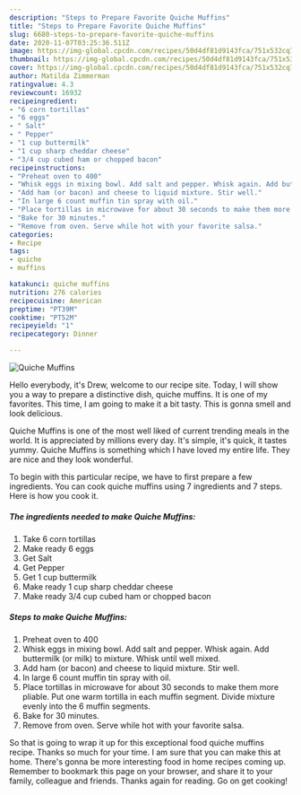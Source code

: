 ```yaml
---
description: "Steps to Prepare Favorite Quiche Muffins"
title: "Steps to Prepare Favorite Quiche Muffins"
slug: 6680-steps-to-prepare-favorite-quiche-muffins
date: 2020-11-07T03:25:36.511Z
image: https://img-global.cpcdn.com/recipes/50d4df81d9143fca/751x532cq70/quiche-muffins-recipe-main-photo.jpg
thumbnail: https://img-global.cpcdn.com/recipes/50d4df81d9143fca/751x532cq70/quiche-muffins-recipe-main-photo.jpg
cover: https://img-global.cpcdn.com/recipes/50d4df81d9143fca/751x532cq70/quiche-muffins-recipe-main-photo.jpg
author: Matilda Zimmerman
ratingvalue: 4.3
reviewcount: 16932
recipeingredient:
- "6 corn tortillas"
- "6 eggs"
- " Salt"
- " Pepper"
- "1 cup buttermilk"
- "1 cup sharp cheddar cheese"
- "3/4 cup cubed ham or chopped bacon"
recipeinstructions:
- "Preheat oven to 400"
- "Whisk eggs in mixing bowl. Add salt and pepper. Whisk again. Add buttermilk (or milk) to mixture. Whisk until well mixed."
- "Add ham (or bacon) and cheese to liquid mixture. Stir well."
- "In large 6 count muffin tin spray with oil."
- "Place tortillas in microwave for about 30 seconds to make them more pliable. Put one warm tortilla in each muffin segment. Divide mixture evenly into the 6 muffin segments."
- "Bake for 30 minutes."
- "Remove from oven. Serve while hot with your favorite salsa."
categories:
- Recipe
tags:
- quiche
- muffins

katakunci: quiche muffins 
nutrition: 276 calories
recipecuisine: American
preptime: "PT39M"
cooktime: "PT52M"
recipeyield: "1"
recipecategory: Dinner

---
```



![Quiche Muffins](https://img-global.cpcdn.com/recipes/50d4df81d9143fca/751x532cq70/quiche-muffins-recipe-main-photo.jpg)

Hello everybody, it's Drew, welcome to our recipe site. Today, I will show you a way to prepare a distinctive dish, quiche muffins. It is one of my favorites. This time, I am going to make it a bit tasty. This is gonna smell and look delicious.



Quiche Muffins is one of the most well liked of current trending meals in the world. It is appreciated by millions every day. It's simple, it's quick, it tastes yummy. Quiche Muffins is something which I have loved my entire life. They are nice and they look wonderful.


To begin with this particular recipe, we have to first prepare a few ingredients. You can cook quiche muffins using 7 ingredients and 7 steps. Here is how you cook it.

<!--inarticleads1-->

##### The ingredients needed to make Quiche Muffins:

1. Take 6 corn tortillas
1. Make ready 6 eggs
1. Get  Salt
1. Get  Pepper
1. Get 1 cup buttermilk
1. Make ready 1 cup sharp cheddar cheese
1. Make ready 3/4 cup cubed ham or chopped bacon




<!--inarticleads2-->

##### Steps to make Quiche Muffins:

1. Preheat oven to 400
1. Whisk eggs in mixing bowl. Add salt and pepper. Whisk again. Add buttermilk (or milk) to mixture. Whisk until well mixed.
1. Add ham (or bacon) and cheese to liquid mixture. Stir well.
1. In large 6 count muffin tin spray with oil.
1. Place tortillas in microwave for about 30 seconds to make them more pliable. Put one warm tortilla in each muffin segment. Divide mixture evenly into the 6 muffin segments.
1. Bake for 30 minutes.
1. Remove from oven. Serve while hot with your favorite salsa.




So that is going to wrap it up for this exceptional food quiche muffins recipe. Thanks so much for your time. I am sure that you can make this at home. There's gonna be more interesting food in home recipes coming up. Remember to bookmark this page on your browser, and share it to your family, colleague and friends. Thanks again for reading. Go on get cooking!

